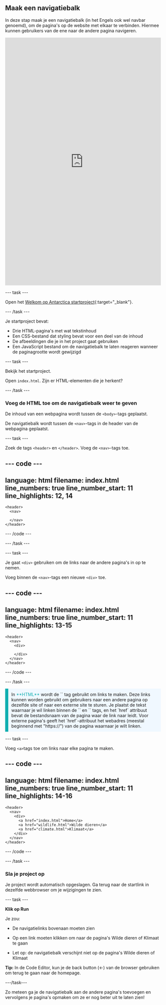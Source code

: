## Maak een navigatiebalk

In deze stap maak je een navigatiebalk (in het Engels ook wel navbar genoemd), om de pagina's op de website met elkaar te verbinden. Hiermee kunnen gebruikers van de ene naar de andere pagina navigeren.

<iframe src="https://editor.raspberrypi.org/en/embed/viewer/welcome-to-antarctica-step2" width="100%" height="800" frameborder="0" marginwidth="0" marginheight="0" allowfullscreen> </iframe>

\--- task ---

Open het [Welkom op Antarctica startproject](https://editor.raspberrypi.org/en/projects/welcome-to-antarctica-starter){:target="_blank"}.

\--- /task ---

Je startproject bevat:

- Drie HTML-pagina's met wat tekstinhoud
- Een CSS-bestand dat styling bevat voor een deel van de inhoud
- De afbeeldingen die je in het project gaat gebruiken
- Een JavaScript bestand om de navigatiebalk te laten reageren wanneer de paginagrootte wordt gewijzigd

\--- task ---

Bekijk het startproject.

Open `index.html`. Zijn er HTML-elementen die je herkent?

\--- /task ---

### Voeg de HTML toe om de navigatiebalk weer te geven

De inhoud van een webpagina wordt tussen de `<body>`-tags geplaatst.

De navigatiebalk wordt tussen de `<nav>`-tags in de header van de webpagina geplaatst.

\--- task ---

Zoek de tags `<header>` en `</header>`.
Voeg de `<nav>`-tags toe.

## --- code ---

language: html
filename: index.html
line_numbers: true
line_number_start: 11
line_highlights: 12, 14
------------------------------------------------------------

```
<header>
  <nav>
    
  </nav>
</header>
```

\--- /code ---

\--- /task ---

\--- task ---

Je gaat `<div>` gebruiken om de links naar de andere pagina's in op te nemen.

Voeg binnen de `<nav>`-tags een nieuwe `<div>` toe.

## --- code ---

language: html
filename: index.html
line_numbers: true
line_number_start: 11
line_highlights: 13-15
-----------------------------------------------------------

```
<header>
  <nav>
    <div>

    </div>
  </nav>
</header>
```

\--- /code ---

\--- /task ---

<p style="border-left: solid; border-width:10px; border-color: #0faeb0; background-color: aliceblue; padding: 10px;">
In <span style="color: #0faeb0">**HTML**</span> wordt de `<a>` tag gebruikt om links te maken. Deze links kunnen worden gebruikt om gebruikers naar een andere pagina op dezelfde site of naar een externe site te sturen. Je plaatst de tekst waarnaar je wil linken binnen de `<a>` en `</a>` tags, en het `href` attribuut bevat de bestandsnaam van de pagina waar de link naar leidt. Voor externe pagina's geeft het `href`-attribuut het webadres (meestal beginnend met "https://") van de pagina waarnaar je wilt linken.
</p>

\--- task ---

Voeg `<a>`tags toe om links naar elke pagina te maken.

## --- code ---

language: html
filename: index.html
line_numbers: true
line_number_start: 11
line_highlights: 14-16
-----------------------------------------------------------

```
<header>
  <nav>
    <div>
      <a href="index.html">Home</a>
      <a href="wildlife.html">Wilde dieren</a>
      <a href="climate.html">Klimaat</a>
    </div>
  </nav>
</header>
```

\--- /code ---

\--- /task ---

### Sla je project op

Je project wordt automatisch opgeslagen. Ga terug naar de startlink in dezelfde webbrowser om je wijzigingen te zien.

\--- task ---

**Klik op Run**

Je zou:

- De navigatielinks bovenaan moeten zien

- Op een link moeten klikken om naar de pagina's Wilde dieren of Klimaat te gaan

- Let op: de navigatiebalk verschijnt niet op de pagina's Wilde dieren of Klimaat

**Tip:** In de Code Editor, kun je de back button (←) van de browser gebruiken om terug te gaan naar de homepage.

\---/task---

Zo meteen ga je de navigatiebalk aan de andere pagina's toevoegen en vervolgens je pagina's opmaken om ze er nog beter uit te laten zien!

